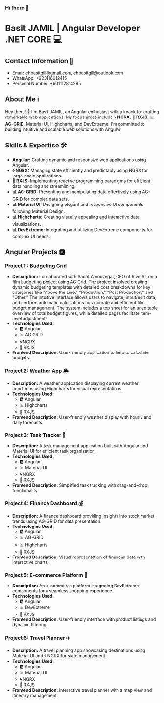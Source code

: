 ### Hi there 👋

<!--
**ChBasitGill/ChBasitGill** is a ✨ _special_ ✨ repository because its `README.md` (this file) appears on your GitHub profile.

Here are some ideas to get you started:

- 🔭 I’m currently working on ...
- 🌱 I’m currently learning ...
- 👯 I’m looking to collaborate on ...
- 🤔 I’m looking for help with ...
- 💬 Ask me about ...
- 📫 How to reach me: ...
- 😄 Pronouns: ...
- ⚡ Fun fact: ...
-->
# Basit JAMIL | Angular Developer .NET CORE 💻

## Contact Information 📧
- Email: chbasitgill@gmail.com,  chbasitgill@outlook.com
- WhatsApp: +923116612415
- Personal Number: +601112814295

## About Me ℹ️
Hey there! 👋 I'm Basit JAMIL, an Angular enthusiast with a knack for crafting remarkable web applications. My focus areas include 🌀 **NGRX**, 🚀 **RXJS**, 📊 **AG-GRID**, Material UI, Highcharts, and DevExtreme. I'm committed to building intuitive and scalable web solutions with Angular.

## Skills & Expertise 🛠️
- **Angular:** Crafting dynamic and responsive web applications using Angular.
- **🌀 NGRX:** Managing state efficiently and predictably using NGRX for large-scale applications.
- **🚀 RXJS:** Implementing reactive programming paradigms for efficient data handling and streamlining.
- **📊 AG-GRID:** Presenting and manipulating data effectively using AG-GRID for complex data sets.
- **📊 Material UI:** Designing elegant and responsive UI components following Material Design.
- **📊 Highcharts:** Creating visually appealing and interactive data visualizations.
- **📊 DevExtreme:** Integrating and utilizing DevExtreme components for complex UI needs.

## Angular Projects 🅰️

### Project 1 : Budgeting Grid
- **Description:** I collaborated with Sadaf Amouzegar, CEO of RivetAI, on a film budgeting project using AG Grid. The project involved creating dynamic budgeting templates with detailed cost breakdowns for key categories like "Above the Line," "Production," "Post Production," and "Other." The intuitive interface allows users to navigate, input/edit data, and perform automatic calculations for accurate and efficient film budget management. The system includes a top sheet for an uneditable overview of total budget figures, while detailed pages facilitate item-level adjustments.
- **Technologies Used:**
  - 🅰️ Angular
  - 📊 AG GRID
  - 🌀 NGRX
  - 🚀 RXJS
- **Frontend Description:** User-friendly application to help to calculate budgets.

### Project 2: Weather App 🌦️
- **Description:** A weather application displaying current weather conditions using Highcharts for visual representations.
- **Technologies Used:**
  - 🅰️ Angular
  - 📊 Highcharts
  - 🚀 RXJS
- **Frontend Description:** User-friendly weather display with hourly and daily forecasts.



### Project 3: Task Tracker 📝
- **Description:** A task management application built with Angular and Material UI for efficient task organization.
- **Technologies Used:**
  - 🅰️ Angular
  - 📊 Material UI
  - 🌀 NGRX
  - 🚀 RXJS
- **Frontend Description:** Simplified task tracking with drag-and-drop functionality.


### Project 4: Finance Dashboard 💰
- **Description:** A finance dashboard providing insights into stock market trends using AG-GRID for data presentation.
- **Technologies Used:**
  - 🅰️ Angular
  - 📊 AG-GRID
  - 📊 Highcharts
  - 🚀 RXJS
- **Frontend Description:** Visual representation of financial data with interactive charts.



### Project 5: E-commerce Platform 🛒
- **Description:** An e-commerce platform integrating DevExtreme components for a seamless shopping experience.
- **Technologies Used:**
  - 🅰️ Angular
  - 📊 DevExtreme
  - 🚀 RXJS
- **Frontend Description:** User-friendly interface with product listings and dynamic filtering.



### Project 6: Travel Planner ✈️
- **Description:** A travel planning app showcasing destinations using Material UI and 🌀 NGRX for state management.
- **Technologies Used:**
  - 🅰️ Angular
  - 📊 Material UI
  - 🌀 NGRX
  - 🚀 RXJS
- **Frontend Description:** Interactive travel planner with a map view and itinerary management.

